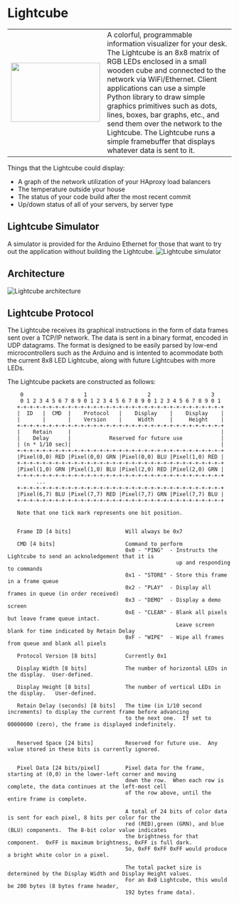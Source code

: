 Lightcube
=========
<table border=0 cellpadding=8 style="border: 0px;">
 <td width=200 height=133 align=middle valign=middle>
  <img width=200 height=133 src="https://dl.dropboxusercontent.com/u/16837290/output.chrissnell.com/color_8x8_matrix.jpg" />
 </td>
 <td align=left valign=top>
A colorful, programmable information visualizer for your desk.  The Lightcube is an 8x8 matrix
of RGB LEDs enclosed in a small wooden cube and connected to the network via WiFi/Ethernet.
Client applications can use a simple Python library to draw simple graphics primitives such as
dots, lines, boxes, bar graphs, etc., and send them over the network to the Lightcube.   The Lightcube
runs a simple framebuffer that displays whatever data is sent to it.   
 </td>
</tr>
</table>

Things that the Lightcube could display:

* A graph of the network utilization of your HAproxy load balancers
* The temperature outside your house
* The status of your code build after the most recent commit
* Up/down status of all of your servers, by server type

Lightcube Simulator
-------------------
A simulator is provided for the Arduino Ethernet for those that want to try out the application without
building the Lightcube.
![Lightcube simulator](https://dl.dropboxusercontent.com/u/16837290/output.chrissnell.com/Lightcube_simulator.png)

Architecture
------------

![Lightcube architecture](https://raw.github.com/chrissnell/Lightcube/master/LightcubeArchitecture.png)


Lightcube Protocol
------------------
The Lightcube receives its graphical instructions in the form of data frames sent over a TCP/IP network.
The data is sent in a binary format, encoded in UDP datagrams.   The format is designed to be easily
parsed by low-end microcontrollers such as the Arduino and is intented to acommodate both the current
8x8 LED Lightcube, along with future Lightcubes with more LEDs.  

The Lightcube packets are constructed as follows:

```
    0                   1                   2                   3   
    0 1 2 3 4 5 6 7 8 9 0 1 2 3 4 5 6 7 8 9 0 1 2 3 4 5 6 7 8 9 0 1 
   +-+-+-+-+-+-+-+-+-+-+-+-+-+-+-+-+-+-+-+-+-+-+-+-+-+-+-+-+-+-+-+-+
   |  ID   |  CMD  |    Protocol   |    Display    |    Display    |
   |       |       |    Version    |     Width     |     Height    |
   +-+-+-+-+-+-+-+-+-+-+-+-+-+-+-+-+-+-+-+-+-+-+-+-+-+-+-+-+-+-+-+-+
   |    Retain     |                                               |
   |    Delay      |            Reserved for future use            |
   | (n * 1/10 sec)|                                               |
   +-+-+-+-+-+-+-+-+-+-+-+-+-+-+-+-+-+-+-+-+-+-+-+-+-+-+-+-+-+-+-+-+
   |Pixel(0,0) RED |Pixel(0,0) GRN |Pixel(0,0) BLU |Pixel(1,0) RED |
   +-+-+-+-+-+-+-+-+-+-+-+-+-+-+-+-+-+-+-+-+-+-+-+-+-+-+-+-+-+-+-+-+
   |Pixel(1,0) GRN |Pixel(1,0) BLU |Pixel(2,0) RED |Pixel(2,0) GRN |
   +-+-+-+-+-+-+-+-+-+-+-+-+-+-+-+-+-+-+-+-+-+-+-+-+-+-+-+-+-+-+-+-+   
         ...
   +-+-+-+-+-+-+-+-+-+-+-+-+-+-+-+-+-+-+-+-+-+-+-+-+-+-+-+-+-+-+-+-+   
   |Pixel(6,7) BLU |Pixel(7,7) RED |Pixel(7,7) GRN |Pixel(7,7) BLU |
   +-+-+-+-+-+-+-+-+-+-+-+-+-+-+-+-+-+-+-+-+-+-+-+-+-+-+-+-+-+-+-+-+

   Note that one tick mark represents one bit position.


   Frame ID [4 bits]                 Will always be 0x7

   CMD [4 bits]						 Command to perform
                                     0x0 - "PING"  - Instructs the Lightcube to send an acknoledgement that it is
                                                     up and responding to commands
                                     0x1 - "STORE" - Store this frame in a frame queue
                                     0x2 - "PLAY"  - Display all frames in queue (in order received)
                                     0x3 - "DEMO"  - Display a demo screen
                                     0xE - "CLEAR" - Blank all pixels but leave frame queue intact.
                                                     Leave screen blank for time indicated by Retain Delay
                                     0xF - "WIPE"  - Wipe all frames from queue and blank all pixels

   Protocol Version [8 bits]         Currently 0x1

   Display Width [8 bits]            The number of horizontal LEDs in the display.  User-defined.

   Display Height [8 bits]           The number of vertical LEDs in the display.   User-defined. 

   Retain Delay (seconds) [8 bits]   The time (in 1/10 second increments) to display the current frame before advancing 
                                     to the next one.  If set to 00000000 (zero), the frame is displayed indefinitely.


   Reserved Space [24 bits]          Reserved for future use.  Any value stored in these bits is currently ignored.

                                     
   Pixel Data [24 bits/pixel]        Pixel data for the frame, starting at (0,0) in the lower-left corner and moving
                                     down the row.  When each row is complete, the data continues at the left-most cell
                                     of the row above, until the entire frame is complete.

                                     A total of 24 bits of color data is sent for each pixel, 8 bits per color for the 
                                     red (RED),green (GRN), and blue (BLU) components.  The 8-bit color value indicates
                                     the brightness for that component.  0xFF is maximum brightness, 0xFF is full dark.
                                     So, 0xFF 0xFF 0xFF would produce a bright white color in a pixel.

                                     The total packet size is determined by the Display Width and Display Height values.
                                     For an 8x8 Lightcube, this would be 200 bytes (8 bytes frame header, 
                                     192 bytes frame data).
```
